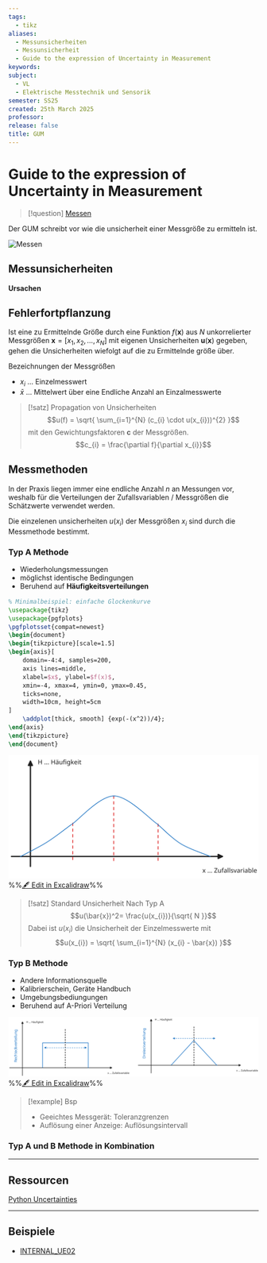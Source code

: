 ```yaml
---
tags:
  - tikz
aliases:
  - Messunsicherheiten
  - Messunsicherheit
  - Guide to the expression of Uncertainty in Measurement
keywords:
subject:
  - VL
  - Elektrische Messtechnik und Sensorik
semester: SS25
created: 25th March 2025
professor:
release: false
title: GUM
---
```


# Guide to the expression of Uncertainty in Measurement

> [!question] [Messen](Messtechnik.md)

Der GUM schreibt vor wie die unsicherheit einer Messgröße zu ermitteln ist.

![Messen](Messtechnik.md#^MESSGR)

## Messunsicherheiten

**Ursachen**



## Fehlerfortpflanzung

Ist eine zu Ermittelnde Größe durch eine Funktion $f(\mathbf{x})$ aus $N$ unkorrelierter Messgrößen $\mathbf{x} = [x_{1}, x_{2}, \dots, x_{N}]$ mit eigenen Unsicherheiten $\mathbf{u}(\mathbf{x})$ gegeben, gehen die Unsicherheiten wiefolgt auf die zu Ermittelnde größe über.

Bezeichnungen der Messgrößen

- $x_{i}$ ... Einzelmesswert
- $\bar{x}$ ... Mittelwert über eine Endliche Anzahl an Einzalmesswerte

> [!satz] Propagation von Unsicherheiten
> $$u(f) = \sqrt{ \sum_{i=1}^{N} (c_{i} \cdot u(x_{i}))^{2} }$$
> mit den Gewichtungsfaktoren $\mathbf{c}$ der Messgrößen.
> $$c_{i} = \frac{\partial f}{\partial x_{i}}$$


## Messmethoden

In der Praxis liegen immer eine endliche Anzahl $n$ an Messungen vor, weshalb für die Verteilungen der Zufallsvariablen / Messgrößen die Schätzwerte verwendet werden.

Die einzelenen unsicherheiten $u(x_{i})$ der Messgrößen $x_{i}$ sind durch die Messmethode bestimmt.

### Typ A Methode

- Wiederholungsmessungen
- möglichst identische Bedingungen
- Beruhend auf **Häufigkeitsverteilungen**


```tikz
% Minimalbeispiel: einfache Glockenkurve
\usepackage{tikz}
\usepackage{pgfplots}
\pgfplotsset{compat=newest}
\begin{document}
\begin{tikzpicture}[scale=1.5]
\begin{axis}[
	domain=-4:4, samples=200,
	axis lines=middle,
	xlabel=$x$, ylabel=$f(x)$,
	xmin=-4, xmax=4, ymin=0, ymax=0.45,
	ticks=none,
	width=10cm, height=5cm
]
	\addplot[thick, smooth] {exp(-(x^2))/4};
\end{axis}
\end{tikzpicture}
\end{document}
```

![600](../assets/Excalidraw/GUM%202025-07-02%2014.42.42.excalidraw.svg)
%%[🖋 Edit in Excalidraw](../assets/Excalidraw/GUM%202025-07-02%2014.42.42.excalidraw.md)%%

> [!satz] Standard Unsicherheit Nach Typ A
> $$u(\bar{x})^2= \frac{u(x_{i})}{\sqrt{ N }}$$
> Dabei ist $u(x_{i})$ die Unsicherheit der Einzelmesswerte mit
> $$u(x_{i}) = \sqrt{ \sum_{i=1}^{N} (x_{i} - \bar{x}) }$$

### Typ B Methode

- Andere Informationsquelle
- Kalibrierschein, Geräte Handbuch
- Umgebungsbediungungen
- Beruhend auf A-Priori Verteilung

![1200](../assets/Excalidraw/GUM%202025-07-02%2014.46.40.excalidraw.svg)
%%[🖋 Edit in Excalidraw](../assets/Excalidraw/GUM%202025-07-02%2014.46.40.excalidraw.md)%%

> [!example] Bsp
> - Geeichtes Messgerät: Toleranzgrenzen
> - Auflösung einer Anzeige: Auflösungsintervall

### Typ A und B Methode in Kombination

---

## Ressourcen

[Python Uncertainties](../Softwareentwicklung/Python/Python%20Uncertainties.md)

---

## Beispiele

- [INTERNAL_UE02](../xEDU/B4_SS25/EMTS/UE/UE02.md#6.%20GUM)